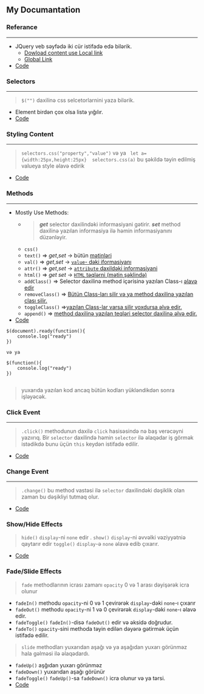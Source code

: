 
## My Documantation
### Referance
***
- JQuery veb səyfədə iki cür istifadə edə bilərik.
    - [Dowload content use Local link](https://github.com/DrMadWill/JavaScript/blob/d80c8fa544c8a683a63aca03985ea396ce11af87/12_JQery/31_12_1_JQuery_Referance.html#L16)
    - [Global Link](https://github.com/DrMadWill/JavaScript/blob/d80c8fa544c8a683a63aca03985ea396ce11af87/12_JQery/31_12_1_JQuery_Referance.html#L19) 
- [Code](https://github.com/DrMadWill/JavaScript/blob/main/12_JQery/31_12_1_JQuery_Referance.html#L16)
### Selectors
***
> `$("")` daxilinə css selcetorlarnini yaza bilərik.
- Element birdən çox olsa listə yığılır.
- [Code](https://github.com/DrMadWill/JavaScript/blob/main/12_JQery/32_12_2_Selectors.html#L26)
### Styling Content
*** 
> `selectors.css("property","value")` və ya ` let a={width:25px,height:25px}  selectors.css(a)`  bu şəkildə təyin edilmiş valueya style əlavə edirik
- [Code](https://github.com/DrMadWill/JavaScript/blob/main/12_JQery/33_12_3_Styling_Content.html#L25)

### Methods
***
- Mostly Use Methods:
    - >  **_get_** selector daxilindəki informasiyani gətirir. **_set_** method daxilinə yazılan informasiya ilə həmin informasiyanını düzənləyir.
    - `css()`
    - `text()` => _get_,_set_ ->  bütün [mətinləri](https://github.com/DrMadWill/JavaScript/blob/main/12_JQery/34_12_4_Method.js#L2)
    - `val()` => _get_,_set_ -> [`value`- dəki iformasiyanı](https://github.com/DrMadWill/JavaScript/blob/main/12_JQery/34_12_4_Method.js#L9) 
    - `attr()` => _get_,_set_ -> [`attribute` daxildəki informasiyani](https://github.com/DrMadWill/JavaScript/blob/main/12_JQery/34_12_4_Method.js#L32)  
    - `html()` => _get_ _set_ -> [`HTML` təqlərni (mətin şəklində)](https://github.com/DrMadWill/JavaScript/blob/main/12_JQery/34_12_4_Method.js#L37) 
    - `addClass()` => Selector daxilinə method içərisinə yazılan Class-ı [əlavə edir](https://github.com/DrMadWill/JavaScript/blob/main/12_JQery/34_12_4_Method.js#L19)
    - `removeClass()` => [Bütün Class-ları silir və ya method daxilinə yazılan clası silir.](https://github.com/DrMadWill/JavaScript/blob/main/12_JQery/34_12_4_Method.js#L22)
    - `toggleClass()` =>[yazılan Class-lar varsa silir yoxdursa əlvə edir.](https://github.com/DrMadWill/JavaScript/blob/main/12_JQery/34_12_4_Method.js#L25)
    - `append()` => [method daxilinə yazılan teqləri selector daxilinə əlvə edir.](https://github.com/DrMadWill/JavaScript/blob/main/12_JQery/34_12_4_Method.js#L28)
- [Code](https://github.com/DrMadWill/JavaScript/blob/main/12_JQery/34_12_4_Method.js)


```
$(document).ready(function(){
    console.log("ready")
})

və ya

$(function(){
    console.log("ready")
})


```

> yuxarıda yazılan kod ancaq bütün kodları yükləndikdən sonra işləyəcək.

### Click Event
***
> `.click()` methodunun daxilə `click` hasisəsində nə baş verəcəyni yazıırıq.
> Bir `selector` daxilində həmin `selector` ilə əlaqədar iş görmək istədikdə bunu üçün `this` keydən istifadə edilir.
- [Code](https://github.com/DrMadWill/JavaScript/blob/main/12_JQery/35_12_5_ClickEvent.js#L2)

### Change Event 
***
> `.change()` bu method vastəsi ilə `selector` daxilindəki dəşiklik olan zaman bu dəşikliyi tutmaq olur.
- [Code](https://github.com/DrMadWill/JavaScript/blob/main/12_JQery/36_12_6_Change_Event.js)

### Show/Hide Effects 
> `hide()` `display`-ni `none` edir .
> `show()` `display`-ni əvvəlki vəziyyətniə qaytarır edir 
> `toggle()` `display`-ə `none` əlavə edib çıxarır.
- [Code](https://github.com/DrMadWill/JavaScript/blob/main/Documantation/12_JQuery/documantation.md#showhide-effects)

### Fade/Slide Effects
> `fade` methodlarının icrası zamanı `opacity` 0 və 1 arası dəyişərək icra olunur
- `fadeIn()` methodu `opacity`-ni 0 və 1 çevirərək `display`-dəki `none`-ı çıxarır
- `fadeOut()` methodu `opacity`-ni 1 və 0 çevirərək `display`-dəki `none`-ı əlavə edir.
- `fadeToggle()` `fadeIn()`-disə `fadeOut()` edir və əksidə doğrudur.
- `fadeTo()` `opacity`-sini methoda təyin edilən dəyərə gətirmək üçün istifadə edilir.
> `slide` methodları yuxarıdan aşağı və ya aşağıdan yuxarı görünməz hala gəlməsi ilə əlaqədardı.
- `fadeUp()` aşğıdan yuxarı görünməz
- `fadeDown()` yuxarıdan aşağı görünür 
- `fadeToggle()` `fadeUp()`-sa `fadeDown()` icra olunur və ya tərsi.
- [Code](https://github.com/DrMadWill/JavaScript/blob/main/12_JQery/38_12_8_Slide_Fade_Effect.js)